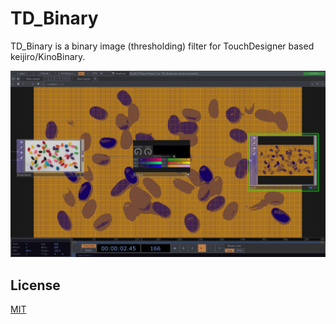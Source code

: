 # TD_Binary
TD_Binary is a binary image (thresholding) filter for TouchDesigner based keijiro/KinoBinary.

![image](https://github.com/yukia3/TD_Binary/blob/readme_image/TD_Binary.png "TD_Binary.png")

License
-------

[MIT](LICENSE.txt)
